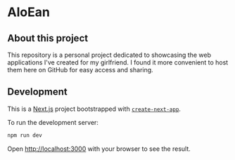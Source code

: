 # AloEan

## About this project

This repository is a personal project dedicated to showcasing the web applications I've created for my girlfriend. I found it more convenient to host them here on GitHub for easy access and sharing.

## Development

This is a [Next.js](https://nextjs.org) project bootstrapped with [`create-next-app`](https://nextjs.org/docs/app/api-reference/cli/create-next-app).

To run the development server:

```bash
npm run dev
```

Open [http://localhost:3000](http://localhost:3000) with your browser to see the result.
